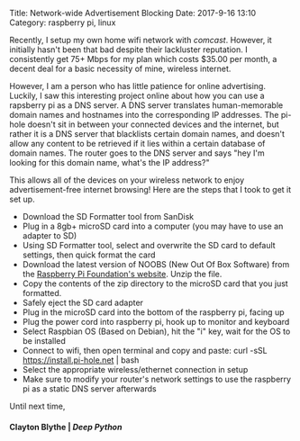 Title: Network-wide Advertisement Blocking 
Date: 2017-9-16 13:10
Category: raspberry pi, linux 

Recently, I setup my own home wifi network with *comcast*. However, it initially hasn't been that bad despite their lackluster reputation. I consistently get 75+ Mbps for my plan which costs $35.00 per month, a decent deal for a basic necessity of mine, wireless internet. 

However, I am a person who has little patience for online advertising. Luckily, I saw this interesting project online about how you can use a rapsberry pi as a DNS server. A DNS server translates human-memorable domain names and hostnames into the corresponding IP addresses. The pi-hole doesn't sit in between your connected devices and the internet, but rather it is a DNS server that blacklists certain domain names, and doesn't allow any content to be retrieved if it lies within a
certain database of domain names. The router goes to the DNS server and says "hey I'm looking for this domain name, what's the IP address?" 

This allows all of the devices on your wireless network to enjoy advertisement-free internet browsing! Here are the steps that I took to get it set up. 

* Download the SD Formatter tool from SanDisk
* Plug in a 8gb+ microSD card into a computer (you may have to use an adapter to SD) 
* Using SD Formatter tool, select and overwrite the SD card to default settings, then quick format the card
* Download the latest version of NOOBS (New Out Of Box Software) from the [Raspberry Pi Foundation's website](https://www.raspberrypi.org/downloads/noobs/). Unzip the file. 
* Copy the contents of the zip directory to the microSD card that you just formatted. 
* Safely eject the SD card adapter
* Plug in the microSD card into the bottom of the raspberry pi, facing up
* Plug the power cord into raspberry pi, hook up to monitor and keyboard
* Select Raspbian OS (Based on Debian), hit the "i" key, wait for the OS to be installed
* Connect to wifi, then open terminal and copy and paste: curl -sSL https://install.pi-hole.net | bash 
* Select the appropriate wireless/ethernet connection in setup 
* Make sure to modify your router's network settings to use the raspberry pi as a static DNS server afterwards
  
Until next time,
#### Clayton Blythe | *Deep Python*
